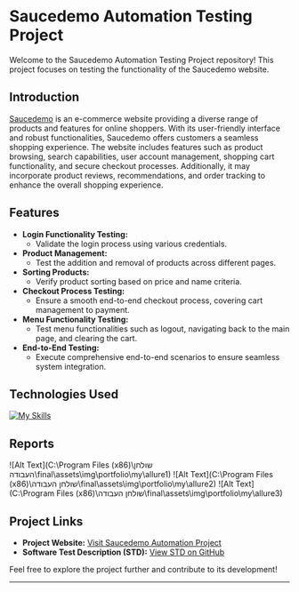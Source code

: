 # Saucedemo Automation Testing Project

Welcome to the Saucedemo Automation Testing Project repository! This project focuses on testing the functionality of the Saucedemo website.

## Introduction
[Saucedemo](https://www.saucedemo.com/) is an e-commerce website providing a diverse range of products and features for online shoppers. With its user-friendly interface and robust functionalities, Saucedemo offers customers a seamless shopping experience. The website includes features such as product browsing, search capabilities, user account management, shopping cart functionality, and secure checkout processes. Additionally, it may incorporate product reviews, recommendations, and order tracking to enhance the overall shopping experience.

## Features
- **Login Functionality Testing:**
  - Validate the login process using various credentials.
- **Product Management:**
  - Test the addition and removal of products across different pages.
- **Sorting Products:**
  - Verify product sorting based on price and name criteria.
- **Checkout Process Testing:**
  - Ensure a smooth end-to-end checkout process, covering cart management to payment.
- **Menu Functionality Testing:**
  - Test menu functionalities such as logout, navigating back to the main page, and clearing the cart.
- **End-to-End Testing:**
  - Execute comprehensive end-to-end scenarios to ensure seamless system integration.


## Technologies Used
[![My Skills](https://skills.thijs.gg/icons?i=java,maven,selenium,html,css&theme=dark)](https://skills.thijs.gg)


## Reports 
![Alt Text](C:\Program Files (x86)\שולחן העבודה\final\assets\img\portfolio\my\allure1)
![Alt Text](C:\Program Files (x86)\שולחן העבודה\final\assets\img\portfolio\my\allure2)
![Alt Text](C:\Program Files (x86)\שולחן העבודה\final\assets\img\portfolio\my\allure3)


## Project Links
- **Project Website:** [Visit Saucedemo Automation Project](https://myfinal-project.netlify.app/)
- **Software Test Description (STD):** [View STD on GitHub](https://github.com/bar-sela/-Products-WebShop-Automation/blob/master/STD.pdf)

Feel free to explore the project further and contribute to its development!


---


